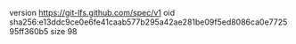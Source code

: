 version https://git-lfs.github.com/spec/v1
oid sha256:e13ddc9ce0e6fe41caab577b295a42ae281be09f5ed8086ca0e772595ff360b5
size 98
